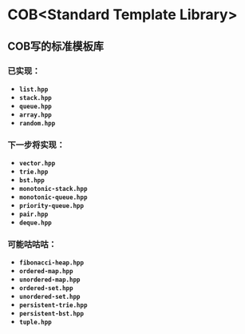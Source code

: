 # COB\<Standard Template Library\>
## COB写的标准模板库
### 已实现：
- **`list.hpp`**
- **`stack.hpp`**
- **`queue.hpp`**
- **`array.hpp`**
- **`random.hpp`**
### 下一步将实现：
- **`vector.hpp`**
- **`trie.hpp`**
- **`bst.hpp`**
- **`monotonic-stack.hpp`**
- **`monotonic-queue.hpp`**
- **`priority-queue.hpp`**
- **`pair.hpp`**
- **`deque.hpp`**
### 可能咕咕咕：
- **`fibonacci-heap.hpp`**
- **`ordered-map.hpp`**
- **`unordered-map.hpp`**
- **`ordered-set.hpp`**
- **`unordered-set.hpp`**
- **`persistent-trie.hpp`**
- **`persistent-bst.hpp`**
- **`tuple.hpp`**
